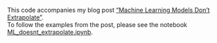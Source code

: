 This code accompanies my blog post [“Machine Learning Models Don’t Extrapolate”](https://patwalters.github.io/Machine-Learning-Models-Dont-Extrapolate/).    
To follow the examples from the post, please see the notebook [ML_doesnt_extrapolate.ipynb](https://github.com/PatWalters/practical_cheminformatics_posts/blob/main/ml_doesnt_extrapolate/ML_doesnt_extrapolate.ipynb).    
